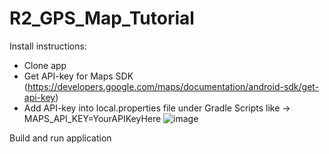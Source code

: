 # R2_GPS_Map_Tutorial

Install instructions:
- Clone app
- Get API-key for Maps SDK (https://developers.google.com/maps/documentation/android-sdk/get-api-key)
- Add API-key into local.properties file under Gradle Scripts like -> MAPS_API_KEY=YourAPIKeyHere
![image](https://user-images.githubusercontent.com/49938344/204157581-9b4059ce-9978-40c4-9de3-80a607a461b8.png)



Build and run application
